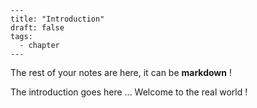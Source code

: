 ```
---
title: "Introduction"
draft: false
tags:
  - chapter
---
```

The rest of your notes are here, it can be **markdown** !

The introduction goes here ... Welcome to the real world !